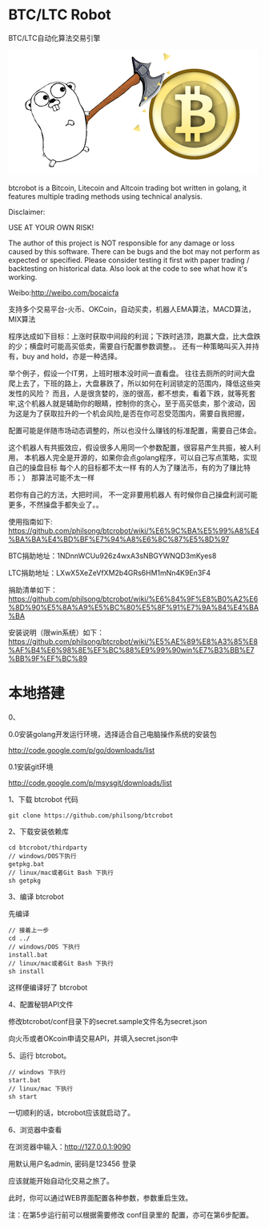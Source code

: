 BTC/LTC Robot
===========
BTC/LTC自动化算法交易引擎

![btcrobot logo](https://github.com/philsong/btcrobot/blob/master/static/img/hacking-bitcoin-with-go.png)

  btcrobot is a Bitcoin, Litecoin and Altcoin trading bot written in golang,
  it features multiple trading methods using technical analysis.

  Disclaimer:

  USE AT YOUR OWN RISK!

  The author of this project is NOT responsible for any damage or loss caused
  by this software. There can be bugs and the bot may not perform as expected
  or specified. Please consider testing it first with paper trading /
  backtesting on historical data. Also look at the code to see what how
  it's working.

  Weibo:http://weibo.com/bocaicfa


支持多个交易平台-火币、OKCoin，自动买卖，机器人EMA算法，MACD算法，MIX算法

程序达成如下目标：上涨时获取中间段的利润；下跌时逃顶，跑赢大盘，比大盘跌的少；横盘时可能高买低卖，需要自行配置参数调整。。
还有一种策略叫买入并持有，buy and hold，亦是一种选择。


举个例子，假设一个IT男，上班时根本没时间一直看盘。
往往去厕所的时间大盘爬上去了，下班的路上，大盘暴跌了，所以如何在利润锁定的范围内，降低这些突发性的风险？
而且，人是很贪婪的，涨的很高，都不想卖，看着下跌，就等死套牢,这个机器人就是辅助你的眼睛，控制你的贪心，至于高买低卖，那个波动，因为这是为了获取拉升的一个机会风险,是否在你可忍受范围内，需要自我把握，

配置可能是伴随市场动态调整的，所以也没什么赚钱的标准配置，需要自己体会。

这个机器人有共振效应，假设很多人用同一个参数配置，很容易产生共振，被人利用，
本机器人完全是开源的，如果你会点golang程序，可以自己写点策略，实现自己的操盘目标
每个人的目标都不太一样
有的人为了赚法币，有的为了赚比特币；）
那算法可能不太一样


若你有自己的方法，大把时间， 不一定非要用机器人
有时候你自己操盘利润可能更多，不然操盘手都失业了。。

使用指南如下:
https://github.com/philsong/btcrobot/wiki/%E6%9C%BA%E5%99%A8%E4%BA%BA%E4%BD%BF%E7%94%A8%E6%8C%87%E5%8D%97 

BTC捐助地址：1NDnnWCUu926z4wxA3sNBGYWNQD3mKyes8

LTC捐助地址：LXwX5XeZeVfXM2b4GRs6HM1mNn4K9En3F4

捐助清单如下：
https://github.com/philsong/btcrobot/wiki/%E6%84%9F%E8%B0%A2%E6%8D%90%E5%8A%A9%E5%BC%80%E5%8F%91%E7%9A%84%E4%BA%BA


安装说明（限win系统）如下：
https://github.com/philsong/btcrobot/wiki/%E5%AE%89%E8%A3%85%E8%AF%B4%E6%98%8E%EF%BC%88%E9%99%90win%E7%B3%BB%E7%BB%9F%EF%BC%89

# 本地搭建 #

0、

0.0安装golang开发运行环境，选择适合自己电脑操作系统的安装包
  
  http://code.google.com/p/go/downloads/list

0.1安装git环境

  http://code.google.com/p/msysgit/downloads/list

1、下载 btcrobot 代码
	
	git clone https://github.com/philsong/btcrobot

2、下载安装依赖库

	cd btcrobot/thirdparty
	// windows/DOS下执行
	getpkg.bat
	// linux/mac或者Git Bash 下执行
	sh getpkg

3、编译 btcrobot

先编译

	// 接着上一步
	cd ../
	// windows/DOS 下执行
	install.bat
	// linux/mac或者Git Bash 下执行
	sh install
	
这样便编译好了 btcrobot

4、配置秘钥API文件

修改btcrobot/conf目录下的secret.sample文件名为secret.json

向火币或者OKcoin申请交易API，并填入secret.json中

5、运行 btcrobot。

	// windows 下执行
	start.bat
	// linux/mac 下执行
	sh start

一切顺利的话，btcrobot应该就启动了。

6、浏览器中查看

在浏览器中输入：http://127.0.0.1:9090

用默认用户名admin, 密码是123456 登录

应该就能开始自动化交易之旅了。

此时，你可以通过WEB界面配置各种参数，参数重启生效。


注：在第5步运行前可以根据需要修改 conf目录里的 配置，亦可在第6步配置。


